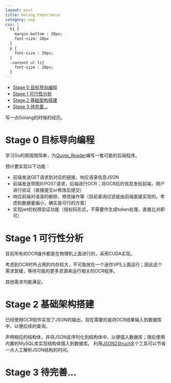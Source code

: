 ```yaml
---
layout: post
title: Golang Experience
category: exp
css: |
  h1 {
    margin-bottom : 20px;
    font-size: 28px
  }
  p {
    font-size : 20px;
  }
  .content ul li{
    font-size : 20px;
  }
---
```


- [Stage 0  目标导向编程](#stage-0--目标导向编程)
- [Stage 1  可行性分析](#stage-1--可行性分析)
- [Stage 2  基础架构搭建](#stage-2--基础架构搭建)
- [Stage 3  待完善...](#stage-3--待完善)

写一点Golang的时候的经历。

# Stage 0  目标导向编程

学习Go的原因很简单，为[Quote_Reader](https://slieno.xyz/quote-reader.html)编写一套可能的后端程序。

预计要实现以下功能：

-  前端发送GET请求到对应的链接，响应语录信息JSON
-  前端发送带图片POST请求，后端进行OCR；将OCR后的信息发给前端，用户进行验证（直接提交or修改后提交）
-  响应前端对语录的删除、修改操作等（目前查询过滤是由前端直接实现的。考虑到数据量偏小，确实是可行的方案）
-  实现jwt的权限验证功能（授权码形式，不需要作生成token处理，直接比对即可）

# Stage 1  可行性分析

目前所有的OCR操作都是在物理机上面进行的，采用CUDA实现。

考虑到OCR时所占用的内存较大，不可能放在一个迷你VPS上面运行；因此这个需求暂缓，等待可能的更多资源来运行相关的OCR程序。

其他需求均能满足。

# Stage 2  基础架构搭建

已经使用OCR软件实现了JSON的输出，现在需要的是将OCR结果输入到数据库中，以便后续的查询。

声明相应的结构体，并将JSON反序列化到结构体中、以便插入数据库；随后使用内置的MySQL库实现结构体插入到数据库。
利用[JSON2Struct](https://json2struct.mervine.net/)这个工具可以节省一点人工解析JSON结构的时间。


# Stage 3  待完善...